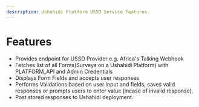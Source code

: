 ```yaml
---
description: Ushahidi Platform USSD Service Features.
---
```


# Features

* Provides endpoint for USSD Provider e.g. Africa's Talking Webhook
* Fetches list of all Forms\(Surveys on a Ushahidi Platform\) with PLATFORM\_API and Admin Credentials
* Displays Form Fields and accepts user responses
* Performs Validations based on user input and fields, saves valid responses or prompts users to enter value \(incase of invalid response\).
* Post stored responses to Ushahidi deployment.



